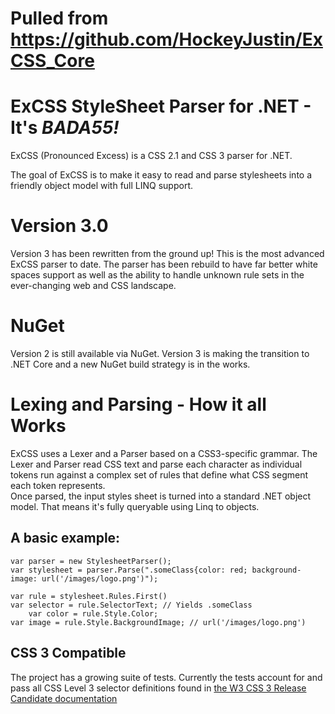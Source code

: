 # Pulled from https://github.com/HockeyJustin/ExCSS_Core
# ExCSS StyleSheet Parser for .NET - It's *BADA55!*

ExCSS (Pronounced Excess) is a CSS 2.1 and CSS 3 parser for .NET.

The goal of ExCSS is to make it easy to read and parse stylesheets into a friendly object model with full LINQ support.

# Version 3.0
Version 3 has been rewritten from the ground up!  This is the most advanced ExCSS parser to date.  The parser has been rebuild to have far better white spaces support as well as the ability to handle unknown rule sets in the ever-changing web and CSS landscape.

# NuGet
Version 2 is still available via NuGet.  Version 3 is making the transition to .NET Core and a new NuGet build strategy is in the works.  

# Lexing and Parsing - How it all Works
ExCSS uses a Lexer and a Parser based on a CSS3-specific grammar. The Lexer and Parser read CSS text and parse each 
character as individual tokens run against a complex set of rules that define what CSS segment each token represents.  
Once parsed, the input styles sheet is turned into a standard .NET object model. That means it's fully queryable using Linq to objects.

## A basic example: 

	var parser = new StylesheetParser();
	var stylesheet = parser.Parse(".someClass{color: red; background-image: url('/images/logo.png')");
	
	var rule = stylesheet.Rules.First()
	var selector = rule.SelectorText; // Yields .someClass
        var color = rule.Style.Color;
	var image = rule.Style.BackgroundImage; // url('/images/logo.png')
				
## CSS 3 Compatible
The project has a growing suite of tests.  Currently the tests account for and pass all CSS Level 3 selector definitions
found in [the W3 CSS 3 Release Candidate documentation](http://www.w3.org/TR/2001/CR-css3-selectors-20011113/)



